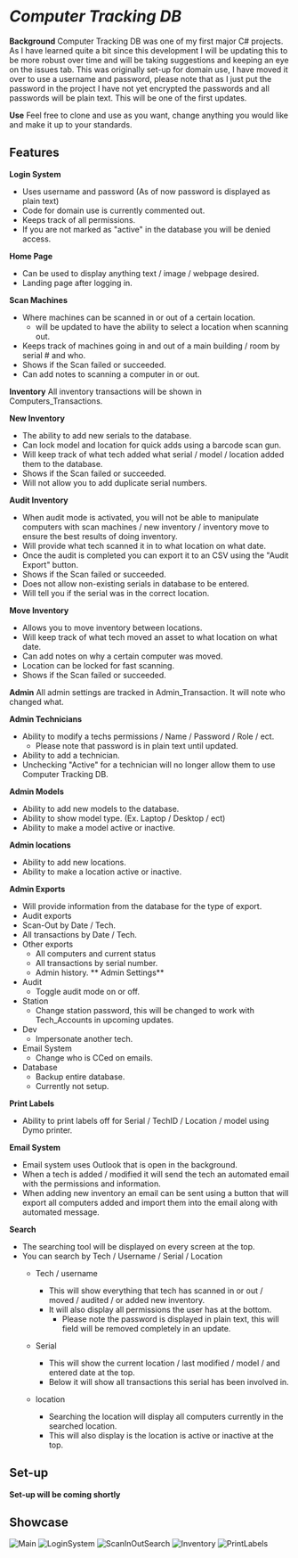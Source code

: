 
# ***Computer Tracking DB***
**Background**
Computer Tracking DB was one of my first major C# projects. As I have learned quite a bit since this development I will be updating this to be more robust over time and will be taking suggestions and keeping an eye on the issues tab. This was originally set-up for domain use, I have moved it over to use a username and password, please note that as I just put the password in the project I have not yet encrypted the passwords and all passwords will be plain text. This will be one of the first updates.

**Use**
Feel free to clone and use as you want, change anything you would like and make it up to your standards.

## Features
**Login System**
 - Uses username and password (As of now password is displayed as plain text)
 - Code for domain use is currently commented out.
 - Keeps track of all permissions.
 - If you are not marked as "active" in the database you will be denied access.

**Home Page**
 - Can be used to display anything text / image / webpage desired.
 - Landing page after logging in.

**Scan Machines**
 - Where machines can be scanned in or out of a certain location.
	-	will be updated to have the ability to select a location when scanning out.
 - Keeps track of machines going in and out of a main building / room by serial # and who.
 - Shows if the Scan failed or succeeded.
 - Can add notes to scanning a computer in or out.

**Inventory**
All inventory transactions will be shown in Computers_Transactions.

**New Inventory**
 - The ability to add new serials to the database.
 - Can lock model and location for quick adds using a barcode scan gun.
 - Will keep track of what tech added what serial / model / location added them to the database.
 - Shows if the Scan failed or succeeded.
 - Will not allow you to add duplicate serial numbers.

**Audit Inventory**
 - When audit mode is activated, you will not be able to manipulate computers with scan machines / new inventory / inventory move to ensure the best results of doing inventory.
 - Will provide what tech scanned it in to what location on what date.
 - Once the audit is completed you can export it to an CSV using the "Audit Export" button.
 - Shows if the Scan failed or succeeded.
 - Does not allow non-existing serials in database to be entered.
 - Will tell you if the serial was in the correct location.

**Move Inventory**
 - Allows you to move inventory between locations.
 - Will keep track of what tech moved an asset to what location on what date.
 - Can add notes on why a certain computer was moved.
 - Location can be locked for fast scanning.
 - Shows if the Scan failed or succeeded.

**Admin**
All admin settings are tracked in Admin_Transaction. It will note who changed what.

**Admin Technicians**
 - Ability to modify a techs permissions / Name / Password / Role / ect.
	- Please note that password is in plain text until updated.
 - Ability to add a technician.
 - Unchecking "Active" for a technician will no longer allow them to use Computer Tracking DB.

**Admin Models**
 - Ability to add new models to the database.
 - Ability to show model type. (Ex. Laptop / Desktop / ect)
 - Ability to make a model active or inactive.

**Admin locations**
 - Ability to add new locations.
 - Ability to make a location active or inactive.

**Admin Exports**
 - Will provide information from the database for the type of export.
 - Audit exports
 - Scan-Out by Date / Tech.
 - All transactions by Date / Tech.
 - Other exports
	- All computers and current status
	- All transactions by serial number.
	- Admin history.
** Admin Settings**
 - Audit
	- Toggle audit mode on or off.
 - Station
	- Change station password, this will be changed to work with Tech_Accounts in upcoming updates.
 - Dev
	- Impersonate another tech.
 - Email System
	- Change who is CCed on emails.
 - Database
	- Backup entire database.
	- Currently not setup.

**Print Labels**
 - Ability to print labels off for Serial / TechID / Location / model using Dymo printer.

**Email System**
 - Email system uses Outlook that is open in the background.
 - When a tech is added / modified it will send the tech an automated email with the permissions and information.
 - When adding new inventory an email can be sent using a button that will export all computers added and import them into the email along with automated message.
 
**Search**
- The searching tool will be displayed on every screen at the top.
- You can search by Tech / Username / Serial / Location
	- Tech / username
		- This will show everything that tech has scanned in or out / moved / audited / or added new inventory.
		- It will also display all permissions the user has at the bottom.
			- Please note the password is displayed in plain text, this will field will be removed completely in an update.

	 -	Serial
		 -	This will show the current location / last modified / model / and entered date at the top.
		 -	Below it will show all transactions this serial has been involved in.
	- location
		- Searching the location will display all computers currently in the searched location.
		- This will also display is the location is active or inactive at the top.
## Set-up
**Set-up will be coming shortly**

## Showcase

![Main](https://user-images.githubusercontent.com/30568107/118569234-82cd8480-b747-11eb-924c-2cf5b70048c9.gif)
![LoginSystem](https://user-images.githubusercontent.com/30568107/118569249-882acf00-b747-11eb-9fc9-8be763be9631.gif)
![ScanInOutSearch](https://user-images.githubusercontent.com/30568107/118569256-8cef8300-b747-11eb-88f4-989fbd92ce90.gif)
![Inventory](https://user-images.githubusercontent.com/30568107/118569259-8f51dd00-b747-11eb-95a6-b4033f3f96ee.gif)
![PrintLabels](https://user-images.githubusercontent.com/30568107/118569263-91b43700-b747-11eb-88d1-62e37b51f40c.gif)

